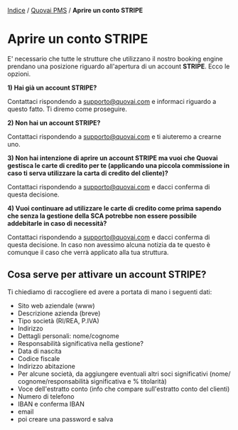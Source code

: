 

[Indice](index.md) / [Quovai PMS](quovai-pms-it.md) / **Aprire un conto STRIPE**

# **Aprire un conto STRIPE**

E' necessario che tutte le strutture che utilizzano il nostro booking engine prendano una posizione riguardo all'apertura di un account **STRIPE**. Ecco le opzioni.  
  
**1) Hai già un account STRIPE?**  
  
Contattaci rispondendo a supporto@quovai.com e informaci riguardo a questo fatto. Ti diremo come proseguire.
  
**2) Non hai un account STRIPE?**  
  
Contattaci rispondendo a supporto@quovai.com e ti aiuteremo a crearne uno.
  
**3) Non hai intenzione di aprire un account STRIPE ma vuoi che Quovai gestisca le carte di credito per te (applicando una piccola commissione in caso ti serva utilizzare la carta di credito del cliente)?**  
  
Contattaci rispondendo a supporto@quovai.com e dacci conferma di questa decisione. 
  
**4) Vuoi continuare ad utilizzare le carte di credito come prima sapendo che senza la gestione della SCA potrebbe non essere possibile addebitarle in caso di necessità?**
  
Contattaci rispondendo a supporto@quovai.com e dacci conferma di questa decisione. In caso non avessimo alcuna notizia da te questo è comunque il caso che verrà applicato alla tua struttura.

## **Cosa serve per attivare un account STRIPE?**

Ti chiediamo di raccogliere ed avere a portata di mano i seguenti dati:

-   Sito web aziendale (www)
-   Descrizione azienda (breve)
-   Tipo società (RI/REA, P.IVA)
-   Indirizzo
-   Dettagli personali: nome/cognome
-   Responsabilità significativa nella gestione?
-   Data di nascita
-   Codice fiscale
-   Indirizzo abitazione
-   Per alcune società, da aggiungere eventuali altri soci significativi (nome/ cognome/responsabilità significativa e % titolarità)
-   Voce dell'estratto conto (info che compare sull'estratto conto del clienti)
-   Numero di telefono
-   IBAN e conferma IBAN
-   email
-   poi creare una password e salva